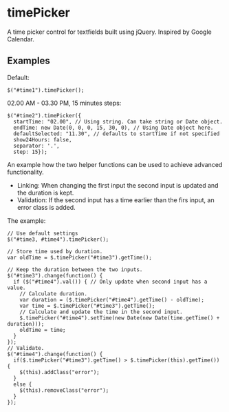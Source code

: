 timePicker
==========
A time picker control for textfields built using jQuery. Inspired by Google Calendar.

Examples
--------

Default:
    
    $("#time1").timePicker();

02.00 AM - 03.30 PM, 15 minutes steps:

    $("#time2").timePicker({
      startTime: "02.00", // Using string. Can take string or Date object.
      endTime: new Date(0, 0, 0, 15, 30, 0), // Using Date object here.
      defaultSelected: "11.30", // defaults to startTime if not specified
      show24Hours: false,
      separator: '.',
      step: 15});
      
An example how the two helper functions can be used to achieve
advanced functionality.

  - Linking: When changing the first input the second input is updated and the
    duration is kept.
  - Validation: If the second input has a time earlier than the firs input,
    an error class is added.

The example:

    // Use default settings
    $("#time3, #time4").timePicker();

    // Store time used by duration.
    var oldTime = $.timePicker("#time3").getTime();

    // Keep the duration between the two inputs.
    $("#time3").change(function() {
      if ($("#time4").val()) { // Only update when second input has a value.
        // Calculate duration.
        var duration = ($.timePicker("#time4").getTime() - oldTime);
        var time = $.timePicker("#time3").getTime();
        // Calculate and update the time in the second input.
        $.timePicker("#time4").setTime(new Date(new Date(time.getTime() + duration)));
        oldTime = time;
      }
    });
    // Validate.
    $("#time4").change(function() {
      if($.timePicker("#time3").getTime() > $.timePicker(this).getTime()) {
        $(this).addClass("error");
      }
      else {
        $(this).removeClass("error");
      }
    });
